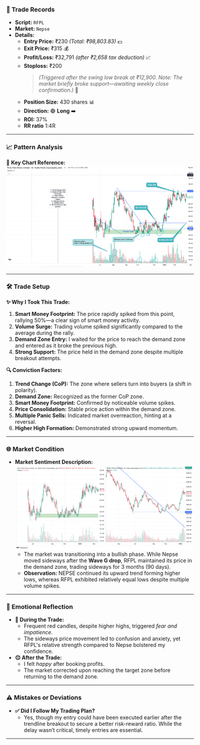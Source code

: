 ### **📝 Trade Records**

- **Script:** `RFPL`  
- **Market:** `Nepse`  
- **Details:**
  - **Entry Price:** ₹230 *(Total: ₹98,803.83)* 💵  
  - **Exit Price:** ₹315 💰  
  - **Profit/Loss:** ₹32,791 *(after ₹2,658 tax deduction)* 📈  
  - **Stoploss:** ₹200  
    > *(Triggered after the swing low break at ₹12,900. Note: The market briefly broke support—awaiting weekly close confirmation.)* 🚫  
  - **Position Size:** 430 shares 📊  
  - **Direction:** 🟢 **Long** ➡️  
  - **ROI:** 37% 
  - **RR ratio** 1:4R

---

### **📈 Pattern Analysis**

📌 **Key Chart Reference:**  
![Entry highlight chart RFPL](images/TRR-RFPL2022.png)

---

### **🛠️ Trade Setup**

**✨ Why I Took This Trade:**  
1. **Smart Money Footprint:** The price rapidly spiked from this point, rallying 50%—a clear sign of smart money activity.  
2. **Volume Surge:** Trading volume spiked significantly compared to the average during the rally.  
3. **Demand Zone Entry:** I waited for the price to reach the demand zone and entered as it broke the previous high.  
4. **Strong Support:** The price held in the demand zone despite multiple breakout attempts.

**🔍 Conviction Factors:**  
1. **Trend Change (CoP):** The zone where sellers turn into buyers (a shift in polarity).  
2. **Demand Zone:** Recognized as the former CoP zone.  
3. **Smart Money Footprint:** Confirmed by noticeable volume spikes.  
4. **Price Consolidation:** Stable price action within the demand zone.  
5. **Multiple Panic Sells:** Indicated market overreaction, hinting at a reversal.  
6. **Higher High Formation:** Demonstrated strong upward momentum.

---

### **🌐 Market Condition**

- **Market Sentiment Description:**  
  ![NEPSE VS RFPL](images/TRR-NEPSEvsRFPL.png)  
  - The market was transitioning into a bullish phase. While Nepse moved sideways after the **Wave G drop**, RFPL maintained its price in the demand zone, trading sideways for 3 months (90 days).  
  - **Observation:** NEPSE continued its upward trend forming higher lows, whereas RFPL exhibited relatively equal lows despite multiple volume spikes.

---

### **💭 Emotional Reflection**

- **😬 During the Trade:**  
  - Frequent red candles, despite higher highs, triggered *fear and impatience*.  
  - The sideways price movement led to confusion and anxiety, yet RFPL's relative strength compared to Nepse bolstered my confidence.
- **😔 After the Trade:**  
  - I felt *happy* after booking profits.  
  - The market corrected upon reaching the target zone before returning to the demand zone.

---

### **⚠️ Mistakes or Deviations**

- **✅ Did I Follow My Trading Plan?**  
  - Yes, though my entry could have been executed earlier after the trendline breakout to secure a better risk-reward ratio. While the delay wasn’t critical, timely entries are essential.

---
